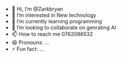 - 👋 Hi, I’m @Zarkbryan
- 👀 I’m interested in New technology
- 🌱 I’m currently learning programming
- 💞️ I’m looking to collaborate on genrating AI
- 📫 How to reach me 0762086532
- 😄 Pronouns: ...
- ⚡ Fun fact: ...

<!---
Zarkbryan/Zarkbryan is a ✨ special ✨ repository because its `README.md` (this file) appears on your GitHub profile.
You can click the Preview link to take a look at your changes.
--->
